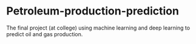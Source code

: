 # Petroleum-production-prediction
The final project (at college) using machine learning and deep learning to predict oil and gas production.

